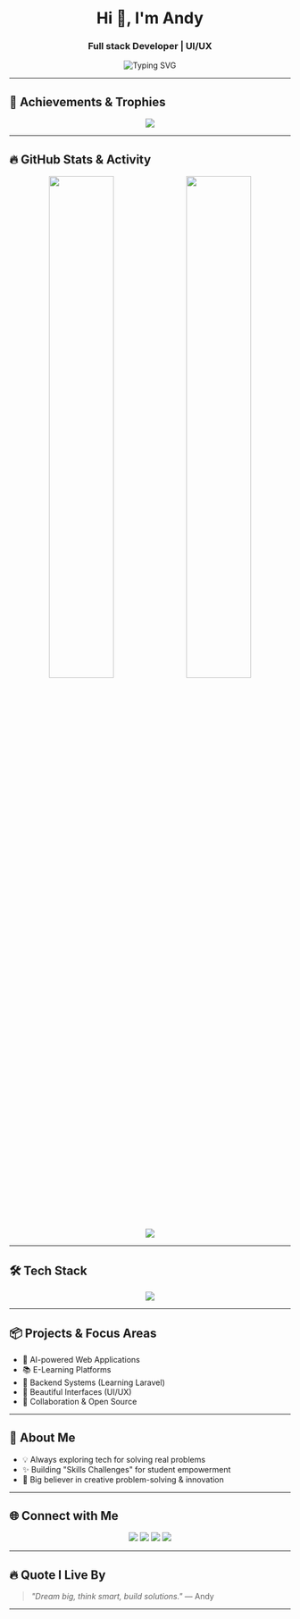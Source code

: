 <!-- High-End GitHub Profile README for Andyish-tech -->

<h1 align="center">Hi 👋, I'm Andy</h1>
<h3 align="center">Full stack Developer | UI/UX </h3>

<p align="center">
  <img src="https://readme-typing-svg.demolab.com?font=Fira+Code&duration=3000&pause=1000&center=true&vCenter=true&width=435&lines=Turning+ideas+into+beautiful+products;Passionate+about+Web+and+AI;Learning+Laravel%2C+JavaScript%2C+React;Let%27s+Build+the+Future!" alt="Typing SVG" />
</p>

---

## 🏅 Achievements & Trophies

<p align="center">
  <img src="https://github-profile-trophy.vercel.app/?username=Andyish-tech&theme=monokai&no-bg=true&no-frame=true&column=6" />
</p>

---

## 🔥 GitHub Stats & Activity

<p align="center">
  <img src="https://github-readme-stats.vercel.app/api?username=Andyish-tech&show_icons=true&theme=tokyonight&hide_border=true" width="48%" />
  <img src="https://github-readme-streak-stats.herokuapp.com?user=Andyish-tech&theme=tokyonight&hide_border=true" width="48%" />
</p>

<p align="center">
  <img src="https://github-readme-activity-graph.cyclic.app/graph?username=Andyish-tech&theme=tokyo-night&hide_border=true" />
</p>

---

## 🛠️ Tech Stack

<p align="center">
  <img src="https://skillicons.dev/icons?i=html,css,js,react,php,mysql,figma,vscode,github" />
</p>

---

## 📦 Projects & Focus Areas
- 🚀 AI-powered Web Applications
- 📚 E-Learning Platforms
- 🧩 Backend Systems (Learning Laravel)
- 🎨 Beautiful Interfaces (UI/UX)
- 🤝 Collaboration & Open Source

---

## 🧠 About Me
- 💡 Always exploring tech for solving real problems
- ✨ Building "Skills Challenges" for student empowerment
- 🎯 Big believer in creative problem-solving & innovation

---

## 🌐 Connect with Me

<p align="center">
  <a href="mailto:your@email.com"><img src="https://img.shields.io/badge/Gmail-D14836?style=flat&logo=gmail&logoColor=white"/></a>
  <a href="https://www.linkedin.com/in/your-link"><img src="https://img.shields.io/badge/LinkedIn-0077B5?style=flat&logo=linkedin&logoColor=white"/></a>
  <a href="https://twitter.com/your_handle"><img src="https://img.shields.io/badge/Twitter-1DA1F2?style=flat&logo=twitter&logoColor=white"/></a>
  <a href="https://yourwebsite.com"><img src="https://img.shields.io/badge/Portfolio-000?style=flat&logo=vercel&logoColor=white"/></a>
</p>

---

## 🔥 Quote I Live By

> *"Dream big, think smart, build solutions."* — Andy

---

